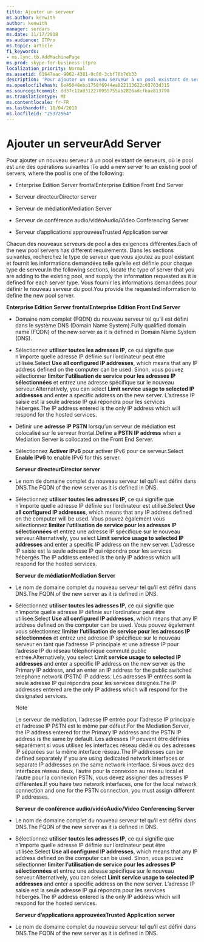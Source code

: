 ```yaml
---
title: Ajouter un serveur
ms.author: kenwith
author: kenwith
manager: serdars
ms.date: 11/17/2018
ms.audience: ITPro
ms.topic: article
f1_keywords:
- ms.lync.tb.AddMachinePage
ms.prod: skype-for-business-itpro
localization_priority: Normal
ms.assetid: 61647eac-9062-4381-9c80-3cbf70b7db33
description: 'Pour ajouter un nouveau serveur à un pool existant de serveurs, où le pool est une des opérations suivantes :'
ms.openlocfilehash: 6e45048eba1758f6944ea822113622c03703d315
ms.sourcegitcommit: dd37c12a0312270955755ab2826adcfbae813790
ms.translationtype: MT
ms.contentlocale: fr-FR
ms.lasthandoff: 10/04/2018
ms.locfileid: "25372964"
---
```

# <a name="add-server"></a><span data-ttu-id="b1325-103">Ajouter un serveur</span><span class="sxs-lookup"><span data-stu-id="b1325-103">Add Server</span></span>
 
<span data-ttu-id="b1325-104">Pour ajouter un nouveau serveur à un pool existant de serveurs, où le pool est une des opérations suivantes :</span><span class="sxs-lookup"><span data-stu-id="b1325-104">To add a new server to an existing pool of servers, where the pool is one of the following:</span></span>
  
- <span data-ttu-id="b1325-105">Enterprise Edition Server frontal</span><span class="sxs-lookup"><span data-stu-id="b1325-105">Enterprise Edition Front End Server</span></span>
    
- <span data-ttu-id="b1325-106">Serveur directeur</span><span class="sxs-lookup"><span data-stu-id="b1325-106">Director server</span></span>
    
- <span data-ttu-id="b1325-107">Serveur de médiation</span><span class="sxs-lookup"><span data-stu-id="b1325-107">Mediation Server</span></span>
    
- <span data-ttu-id="b1325-108">Serveur de conférence audio/vidéo</span><span class="sxs-lookup"><span data-stu-id="b1325-108">Audio/Video Conferencing Server</span></span>
    
- <span data-ttu-id="b1325-109">Serveur d’applications approuvées</span><span class="sxs-lookup"><span data-stu-id="b1325-109">Trusted Application server</span></span>
    
<span data-ttu-id="b1325-110">Chacun des nouveaux serveurs de pool a des exigences différentes.</span><span class="sxs-lookup"><span data-stu-id="b1325-110">Each of the new pool servers has different requirements.</span></span> <span data-ttu-id="b1325-111">Dans les sections suivantes, recherchez le type de serveur que vous ajoutez au pool existant et fournit les informations demandées telle qu’elle est définie pour chaque type de serveur.</span><span class="sxs-lookup"><span data-stu-id="b1325-111">In the following sections, locate the type of server that you are adding to the existing pool, and supply the information requested as it is defined for each server type.</span></span> <span data-ttu-id="b1325-112">Vous fournir les informations demandées pour définir le nouveau serveur du pool.</span><span class="sxs-lookup"><span data-stu-id="b1325-112">You provide the requested information to define the new pool server.</span></span>
  
 <span data-ttu-id="b1325-113">**Enterprise Edition Server frontal**</span><span class="sxs-lookup"><span data-stu-id="b1325-113">**Enterprise Edition Front End Server**</span></span>
  
- <span data-ttu-id="b1325-114">Domaine nom complet (FQDN) du nouveau serveur tel qu’il est défini dans le système DNS (Domain Name System).</span><span class="sxs-lookup"><span data-stu-id="b1325-114">Fully qualified domain name (FQDN) of the new server as it is defined in Domain Name System (DNS).</span></span>
    
- <span data-ttu-id="b1325-115">Sélectionnez **utiliser toutes les adresses IP**, ce qui signifie que n’importe quelle adresse IP définie sur l’ordinateur peut être utilisée.</span><span class="sxs-lookup"><span data-stu-id="b1325-115">Select **Use all configured IP addresses**, which means that any IP address defined on the computer can be used.</span></span> <span data-ttu-id="b1325-116">Sinon, vous pouvez sélectionner **limiter l’utilisation de service pour les adresses IP sélectionnées** et entrez une adresse spécifique sur le nouveau serveur.</span><span class="sxs-lookup"><span data-stu-id="b1325-116">Alternatively, you can select **Limit service usage to selected IP addresses** and enter a specific address on the new server.</span></span> <span data-ttu-id="b1325-117">L’adresse IP saisie est la seule adresse IP qui répondra pour les services hébergés.</span><span class="sxs-lookup"><span data-stu-id="b1325-117">The IP address entered is the only IP address which will respond for the hosted services.</span></span>
    
- <span data-ttu-id="b1325-118">Définir une **adresse IP PSTN** lorsqu’un serveur de médiation est colocalisé sur le serveur frontal.</span><span class="sxs-lookup"><span data-stu-id="b1325-118">Define a **PSTN IP address** when a Mediation Server is collocated on the Front End Server.</span></span>
    
- <span data-ttu-id="b1325-119">Sélectionnez **Activer IPv6** pour activer IPv6 pour ce serveur.</span><span class="sxs-lookup"><span data-stu-id="b1325-119">Select **Enable IPv6** to enable IPv6 for this server.</span></span>
    
  <span data-ttu-id="b1325-120">**Serveur directeur**</span><span class="sxs-lookup"><span data-stu-id="b1325-120">**Director server**</span></span>
  
- <span data-ttu-id="b1325-121">Le nom de domaine complet du nouveau serveur tel qu’il est défini dans DNS.</span><span class="sxs-lookup"><span data-stu-id="b1325-121">The FQDN of the new server as it is defined in DNS.</span></span>
    
- <span data-ttu-id="b1325-122">Sélectionnez **utiliser toutes les adresses IP**, ce qui signifie que n’importe quelle adresse IP définie sur l’ordinateur est utilisé.</span><span class="sxs-lookup"><span data-stu-id="b1325-122">Select **Use all configured IP addresses**, which means that any IP address defined on the computer will be used.</span></span> <span data-ttu-id="b1325-123">Vous pouvez également vous sélectionnez **limiter l’utilisation de service pour les adresses IP sélectionnées** et entrez une adresse IP spécifique sur le nouveau serveur.</span><span class="sxs-lookup"><span data-stu-id="b1325-123">Alternatively, you select **Limit service usage to selected IP addresses** and enter a specific IP address on the new server.</span></span> <span data-ttu-id="b1325-124">L’adresse IP saisie est la seule adresse IP qui répondra pour les services hébergés.</span><span class="sxs-lookup"><span data-stu-id="b1325-124">The IP address entered is the only IP address which will respond for the hosted services.</span></span>
    
  <span data-ttu-id="b1325-125">**Serveur de médiation**</span><span class="sxs-lookup"><span data-stu-id="b1325-125">**Mediation Server**</span></span>
  
- <span data-ttu-id="b1325-126">Le nom de domaine complet du nouveau serveur tel qu’il est défini dans DNS.</span><span class="sxs-lookup"><span data-stu-id="b1325-126">The FQDN of the new server as it is defined in DNS.</span></span>
    
- <span data-ttu-id="b1325-127">Sélectionnez **utiliser toutes les adresses IP**, ce qui signifie que n’importe quelle adresse IP définie sur l’ordinateur peut être utilisée.</span><span class="sxs-lookup"><span data-stu-id="b1325-127">Select **Use all configured IP addresses**, which means that any IP address defined on the computer can be used.</span></span> <span data-ttu-id="b1325-128">Vous pouvez également vous sélectionnez **limiter l’utilisation de service pour les adresses IP sélectionnées** et entrez une adresse IP spécifique sur le nouveau serveur en tant que l’adresse IP principale et une adresse IP pour l’adresse IP du réseau téléphonique commuté public entrée.</span><span class="sxs-lookup"><span data-stu-id="b1325-128">Alternatively, you select **Limit service usage to selected IP addresses** and enter a specific IP address on the new server as the Primary IP address, and an enter an IP address for the public switched telephone network (PSTN) IP address.</span></span> <span data-ttu-id="b1325-129">Les adresses IP entrées sont la seule adresse IP qui répondra pour les services désignés.</span><span class="sxs-lookup"><span data-stu-id="b1325-129">The IP addresses entered are the only IP address which will respond for the designated services.</span></span>
    
    > [!NOTE]
    > <span data-ttu-id="b1325-130">Le serveur de médiation, l’adresse IP entrée pour l’adresse IP principale et l’adresse IP PSTN est le même par défaut.</span><span class="sxs-lookup"><span data-stu-id="b1325-130">For the Mediation Server, the IP address entered for the Primary IP address and the PSTN IP address is the same by default.</span></span> <span data-ttu-id="b1325-131">Les adresses IP peuvent être définies séparément si vous utilisez les interfaces réseau dédié ou des adresses IP séparées sur la même interface réseau.</span><span class="sxs-lookup"><span data-stu-id="b1325-131">The IP addresses can be defined separately if you are using dedicated network interfaces or separate IP addresses on the same network interface.</span></span> <span data-ttu-id="b1325-132">Si vous avez des interfaces réseau deux, l’autre pour la connexion au réseau local et l’autre pour la connexion PSTN, vous devez assigner des adresses IP différentes.</span><span class="sxs-lookup"><span data-stu-id="b1325-132">If you have two network interfaces, one for the local network connection and one for the PSTN connection, you must assign different IP addresses.</span></span> 
  
  <span data-ttu-id="b1325-133">**Serveur de conférence audio/vidéo**</span><span class="sxs-lookup"><span data-stu-id="b1325-133">**Audio/Video Conferencing Server**</span></span>
  
- <span data-ttu-id="b1325-134">Le nom de domaine complet du nouveau serveur tel qu’il est défini dans DNS.</span><span class="sxs-lookup"><span data-stu-id="b1325-134">The FQDN of the new server as it is defined in DNS.</span></span>
    
- <span data-ttu-id="b1325-135">Sélectionnez **utiliser toutes les adresses IP**, ce qui signifie que n’importe quelle adresse IP définie sur l’ordinateur peut être utilisée.</span><span class="sxs-lookup"><span data-stu-id="b1325-135">Select **Use all configured IP addresses**, which means that any IP address defined on the computer can be used.</span></span> <span data-ttu-id="b1325-136">Sinon, vous pouvez sélectionner **limiter l’utilisation de service pour les adresses IP sélectionnées** et entrez une adresse spécifique sur le nouveau serveur.</span><span class="sxs-lookup"><span data-stu-id="b1325-136">Alternatively, you can select **Limit service usage to selected IP addresses** and enter a specific address on the new server.</span></span> <span data-ttu-id="b1325-137">L’adresse IP saisie est la seule adresse IP qui répondra pour les services hébergés.</span><span class="sxs-lookup"><span data-stu-id="b1325-137">The IP address entered is the only IP address which will respond for the hosted services.</span></span>
    
  <span data-ttu-id="b1325-138">**Serveur d’applications approuvées**</span><span class="sxs-lookup"><span data-stu-id="b1325-138">**Trusted Application server**</span></span>
  
- <span data-ttu-id="b1325-139">Le nom de domaine complet du nouveau serveur tel qu’il est défini dans DNS.</span><span class="sxs-lookup"><span data-stu-id="b1325-139">The FQDN of the new server as it is defined in DNS.</span></span>
    

